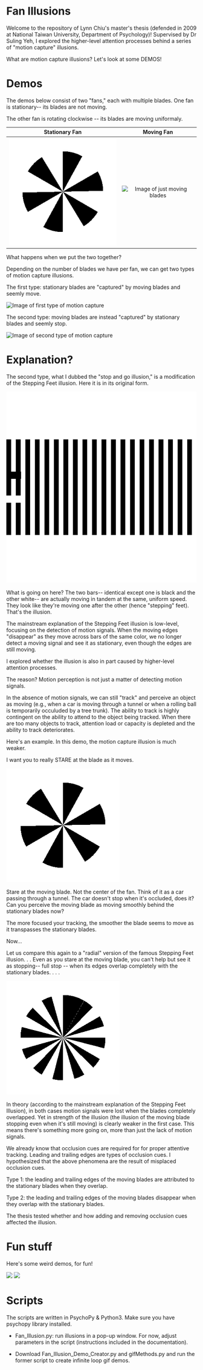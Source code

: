# Fan Illusions
Welcome to the repository of Lynn Chiu's master's thesis (defended in 2009 at National Taiwan University, Department of Psychology)! Supervised by Dr Suling Yeh, I explored the higher-level attention processes behind a series of "motion capture" illusions. 

What are motion capture illusions? Let's look at some DEMOS!

# Demos

The demos below consist of two "fans," each with multiple blades. 
One fan is stationary-- its blades are not moving. 


The other fan is rotating clockwise -- its blades are moving uniformaly. 

Stationary Fan             |  Moving Fan
:-------------------------:|:-------------------------:
![Image of stationary blades](gifs/just_stat.gif)  |  ![Image of just moving blades](gifs/just_moving.gif)


What happens when we put the two together? 

Depending on the number of blades we have per fan, we can get two types of motion capture illusions. 

The first type: stationary blades are "captured" by moving blades and seemly move. 

![Image of first type of motion capture](gifs/6x12.gif) 

The second type: moving blades are instead "captured" by stationary blades and seemly stop. 

![Image of second type of motion capture](gifs/6x6.gif)

# Explanation?

The second type, what I dubbed the "stop and go illusion," is a modification of the Stepping Feet illusion. Here it is in its original form. 

![Image of stepping feet illusion](gifs/stepping_feet.gif)

What is going on here? The two bars-- identical except one is black and the other white-- are actually moving in tandem at the same, uniform speed. They look like they're moving one after the other (hence "stepping" feet). That's the illusion. 

The mainstream explanation of the Stepping Feet illusion is low-level, focusing on the detection of motion signals. When the moving edges "disappear" as they move across bars of the same color, we no longer detect a moving signal and see it as stationary, even though the edges are still moving. 

I explored whether the illusion is also in part caused by higher-level attention processes. 

The reason? Motion perception is not just a matter of detecting motion signals. 

In the absence of motion signals, we can still "track" and perceive an object as moving  (e.g., when a car is moving through a tunnel or when a rolling ball is temporarily occuluded by a tree trunk). The ability to track is highly contingent on the ability to attend to the object being tracked. When there are too many objects to track, attention load or capacity is depleted and the ability to track deteriorates. 

Here's an example. In this demo, the motion capture illusion is much weaker. 

I want you to really STARE at the blade as it moves. 

![Image of single blade moving across multiple blades](gifs/6x1.gif)


Stare at the moving blade. Not the center of the fan. Think of it as a car passing through a tunnel. The car doesn't stop when it's occluded, does it? Can you perceive the moving blade as moving smoothly behind the stationary blades now?

The more focused your tracking, the smoother the blade seems to move as it transpasses the stationary blades.  

Now...

Let us compare this again to a "radial" version of the famous Stepping Feet illusion. 
.
.
Even as you stare at the moving blade, you can't help but see it as stopping-- full stop -- when its edges overlap completely with the stationary blades. 
.
.
.

![Image of radial stepping feet illusion](gifs/radial_stepping_feet.gif)

In theory (according to the mainstream explanation of the Stepping Feet Illusion), in both cases motion signals were lost when the blades completely overlapped. Yet in strength of the illusion (the illusion of the moving blade stopping even when it's still moving) is clearly weaker in the first case. This means there's something more going on, more than just the lack of motion signals. 

We already know that occlusion cues are required for for proper attentive tracking. Leading and trailing edges are types of occlusion cues. I hypothesized that the above phenomena are the result of misplaced occlusion cues. 

Type 1: the leading and trailing edges of the moving blades are attributed to the stationary blades when they overlap.

Type 2: the leading and trailing edges of the moving blades disappear when they overlap with the stationary blades. 

The thesis tested whether and how adding and removing occlusion cues affected the illusion.

# Fun stuff

Here's some weird demos, for fun!

![](gifs/odd.gif) ![](gifs/odd2.gif)


# Scripts

The scripts are written in PsychoPy & Python3. Make sure you have psychopy library installed.

* Fan_Illusion.py: run illusions in a pop-up window. For now, adjust parameters in the script (instructions included in the documentation). 

* Download Fan_Illusion_Demo_Creator.py and gifMethods.py and run the former script to create infinite loop gif demos. 

